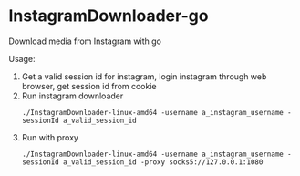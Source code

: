 # InstagramDownloader-go
Download media from Instagram with go

Usage:
1. Get a valid session id for instagram, login instagram through web browser, get session id from cookie
2. Run instagram downloader
    ```shell
    ./InstagramDownloader-linux-amd64 -username a_instagram_username -sessionId a_valid_session_id
    ```
3. Run with proxy
    ```shell
    ./InstagramDownloader-linux-amd64 -username a_instagram_username -sessionId a_valid_session_id -proxy socks5://127.0.0.1:1080
    ```
 